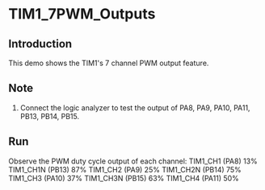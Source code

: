 # TIM1_7PWM_Outputs

## Introduction

This demo shows the  TIM1's 7 channel PWM output feature.

## Note

1. Connect the logic analyzer to test the output of PA8, PA9, PA10, PA11, PB13, PB14, PB15.

## Run

Observe the PWM duty cycle output of each channel:
TIM1_CH1     (PA8)              13% 
TIM1_CH1N  (PB13)            87% 
TIM1_CH2     (PA9)              25% 
TIM1_CH2N  (PB14)            75% 
TIM1_CH3     (PA10)            37% 
TIM1_CH3N  (PB15)            63%
TIM1_CH4     (PA11)            50% 